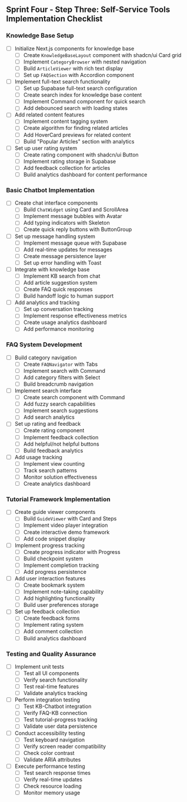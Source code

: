 ## Sprint Four - Step Three: Self-Service Tools Implementation Checklist

### Knowledge Base Setup
- [ ] Initialize Next.js components for knowledge base
  - [ ] Create `KnowledgeBaseLayout` component with shadcn/ui Card grid
  - [ ] Implement `CategoryBrowser` with nested navigation
  - [ ] Build `ArticleViewer` with rich text display
  - [ ] Set up `FAQSection` with Accordion component

- [ ] Implement full-text search functionality
  - [ ] Set up Supabase full-text search configuration
  - [ ] Create search index for knowledge base content
  - [ ] Implement Command component for quick search
  - [ ] Add debounced search with loading states

- [ ] Add related content features
  - [ ] Implement content tagging system
  - [ ] Create algorithm for finding related articles
  - [ ] Add HoverCard previews for related content
  - [ ] Build "Popular Articles" section with analytics

- [ ] Set up user rating system
  - [ ] Create rating component with shadcn/ui Button
  - [ ] Implement rating storage in Supabase
  - [ ] Add feedback collection for articles
  - [ ] Build analytics dashboard for content performance

### Basic Chatbot Implementation
- [ ] Create chat interface components
  - [ ] Build `ChatWidget` using Card and ScrollArea
  - [ ] Implement message bubbles with Avatar
  - [ ] Add typing indicators with Skeleton
  - [ ] Create quick reply buttons with ButtonGroup

- [ ] Set up message handling system
  - [ ] Implement message queue with Supabase
  - [ ] Add real-time updates for messages
  - [ ] Create message persistence layer
  - [ ] Set up error handling with Toast

- [ ] Integrate with knowledge base
  - [ ] Implement KB search from chat
  - [ ] Add article suggestion system
  - [ ] Create FAQ quick responses
  - [ ] Build handoff logic to human support

- [ ] Add analytics and tracking
  - [ ] Set up conversation tracking
  - [ ] Implement response effectiveness metrics
  - [ ] Create usage analytics dashboard
  - [ ] Add performance monitoring

### FAQ System Development
- [ ] Build category navigation
  - [ ] Create `FAQNavigator` with Tabs
  - [ ] Implement search with Command
  - [ ] Add category filters with Select
  - [ ] Build breadcrumb navigation

- [ ] Implement search interface
  - [ ] Create search component with Command
  - [ ] Add fuzzy search capabilities
  - [ ] Implement search suggestions
  - [ ] Add search analytics

- [ ] Set up rating and feedback
  - [ ] Create rating component
  - [ ] Implement feedback collection
  - [ ] Add helpful/not helpful buttons
  - [ ] Build feedback analytics

- [ ] Add usage tracking
  - [ ] Implement view counting
  - [ ] Track search patterns
  - [ ] Monitor solution effectiveness
  - [ ] Create analytics dashboard

### Tutorial Framework Implementation
- [ ] Create guide viewer components
  - [ ] Build `GuideViewer` with Card and Steps
  - [ ] Implement video player integration
  - [ ] Create interactive demo framework
  - [ ] Add code snippet display

- [ ] Implement progress tracking
  - [ ] Create progress indicator with Progress
  - [ ] Build checkpoint system
  - [ ] Implement completion tracking
  - [ ] Add progress persistence

- [ ] Add user interaction features
  - [ ] Create bookmark system
  - [ ] Implement note-taking capability
  - [ ] Add highlighting functionality
  - [ ] Build user preferences storage

- [ ] Set up feedback collection
  - [ ] Create feedback forms
  - [ ] Implement rating system
  - [ ] Add comment collection
  - [ ] Build analytics dashboard

### Testing and Quality Assurance
- [ ] Implement unit tests
  - [ ] Test all UI components
  - [ ] Verify search functionality
  - [ ] Test real-time features
  - [ ] Validate analytics tracking

- [ ] Perform integration testing
  - [ ] Test KB-Chatbot integration
  - [ ] Verify FAQ-KB connection
  - [ ] Test tutorial-progress tracking
  - [ ] Validate user data persistence

- [ ] Conduct accessibility testing
  - [ ] Test keyboard navigation
  - [ ] Verify screen reader compatibility
  - [ ] Check color contrast
  - [ ] Validate ARIA attributes

- [ ] Execute performance testing
  - [ ] Test search response times
  - [ ] Verify real-time updates
  - [ ] Check resource loading
  - [ ] Monitor memory usage 